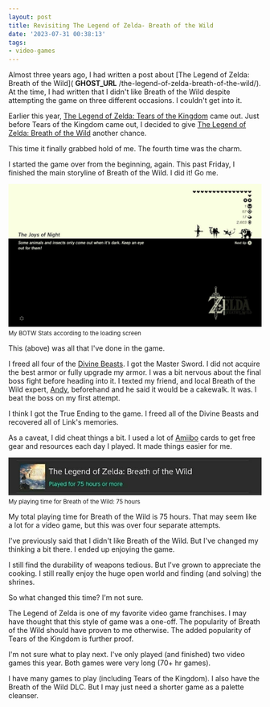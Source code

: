 ```yaml
---
layout: post
title: Revisiting The Legend of Zelda- Breath of the Wild
date: '2023-07-31 00:38:13'
tags:
- video-games
---
```


Almost three years ago, I had written a post about [The Legend of Zelda: Breath of the Wild]( __GHOST_URL__ /the-legend-of-zelda-breath-of-the-wild/). At the time, I had written that I didn't like Breath of the Wild despite attempting the game on three different occasions. I couldn't get into it.

Earlier this year, [The Legend of Zelda: Tears of the Kingdom](https://zelda.nintendo.com/tears-of-the-kingdom/) came out. Just before Tears of the Kingdom came out, I decided to give [The Legend of Zelda: Breath of the Wild](https://zelda.nintendo.com/breath-of-the-wild/) another chance.

This time it finally grabbed hold of me. The fourth time was the charm.

I started the game over from the beginning, again. This past Friday, I finished the main storyline of Breath of the Wild. I did it! Go me.

<div class="py-3">
	<div class="card shadow-sm">
		<img class="img-fluid" src="/public/images/2023-botw/botw.jpg">
		<div class="card-body mx-auto">
			<small>My BOTW Stats according to the loading screen</small>
		</div>
	</div>
</div>

This (above) was all that I've done in the game.

I freed all four of the [Divine Beasts](https://zelda.fandom.com/wiki/Divine_Beast). I got the Master Sword. I did not acquire the best armor or fully upgrade my armor. I was a bit nervous about the final boss fight before heading into it. I texted my friend, and local Breath of the Wild expert, [Andy](http://cleanswifter.com/), beforehand and he said it would be a cakewalk. It was. I beat the boss on my first attempt.

I think I got the True Ending to the game. I freed all of the Divine Beasts and recovered all of Link's memories.

As a caveat, I did cheat things a bit. I used a lot of [Amiibo](https://www.nintendo.com/amiibo/) cards to get free gear and resources each day I played. It made things easier for me.

<div class="py-3">
	<div class="card shadow-sm">
		<img class="img-fluid" src="/public/images/2023-botw/botw-stats.jpg">
		<div class="card-body mx-auto">
			<small>My playing time for Breath of the Wild: 75 hours</small>
		</div>
	</div>
</div>

My total playing time for Breath of the Wild is 75 hours. That may seem like a lot for a video game, but this was over four separate attempts.

I've previously said that I didn't like Breath of the Wild. But I've changed my thinking a bit there. I ended up enjoying the game.

I still find the durability of weapons tedious. But I've grown to appreciate the cooking. I still really enjoy the huge open world and finding (and solving) the shrines.

So what changed this time? I'm not sure.

The Legend of Zelda is one of my favorite video game franchises. I may have thought that this style of game was a one-off. The popularity of Breath of the Wild should have proven to me otherwise. The added popularity of Tears of the Kingdom is further proof.

I'm not sure what to play next. I've only played (and finished) two video games this year. Both games were very long (70+ hr games).

I have many games to play (including Tears of the Kingdom). I also have the Breath of the Wild DLC. But I may just need a shorter game as a palette cleanser.

